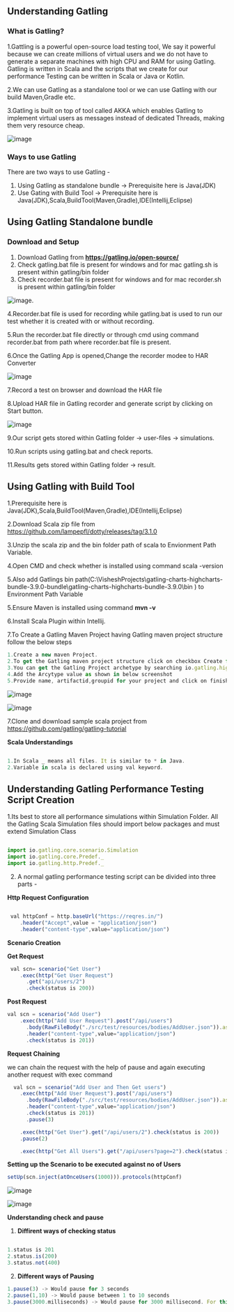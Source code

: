 ## Understanding Gatling

### What is Gatling?

1.Gattling is a powerful open-source load testing tool, We say it powerful because we can create millions of virtual users and we do not have to generate a separate machines with high CPU and RAM for using Gatling. Gatling is written in Scala and the scripts that we create for our performance Testing can be written in Scala or Java or Kotlin.</br>

2.We can use Gatling as a standalone tool or we can use Gatling with our build Maven,Gradle etc.</br>

3.Gatling is built on top of tool called AKKA which enables Gatling to implement virtual users as messages instead of dedicated Threads, making them very resource cheap.

![image](https://user-images.githubusercontent.com/52998083/209425087-26e6f29c-ea33-4f42-afe9-ee45960d2565.png)

### Ways to use Gatling

There are two ways to use Gatling -

1. Using Gatling as standalone bundle -> Prerequisite here is Java(JDK)
2. Use Gating with Build Tool -> Prerequisite here is Java(JDK),Scala,BuildTool(Maven,Gradle),IDE(Intellij,Eclipse)


## Using Gatling Standalone bundle

### Download and Setup

1. Download Gatling from **https://gatling.io/open-source/** </br>
2. Check gatling.bat file is present for windows and for mac gatling.sh is present within gatling/bin folder
3. Check recorder.bat file is present for windows and for mac recorder.sh is present within gatling/bin folder

![image](https://user-images.githubusercontent.com/52998083/209428935-edb9cf69-bb1a-49a2-9533-e75a42b9a28f.png).

4.Recorder.bat file is used for recording while gatling.bat is used to run our test whether it is created with or without recording.

5.Run the recorder.bat file directly or through cmd using command recorder.bat from path where recorder.bat file is present.

6.Once the Gatling App is opened,Change the recorder modee to HAR Converter

![image](https://user-images.githubusercontent.com/52998083/209429265-b2cb2b6b-8924-4eee-ab02-1d16734a23a8.png)

7.Record a test on browser and download the HAR file

8.Upload HAR file in Gatling recorder and generate script by clicking on Start button.

![image](https://user-images.githubusercontent.com/52998083/209429582-fb81edc1-89f6-4959-bec1-f81773b8f7cd.png)

9.Our script gets stored within Gatling folder -> user-files -> simulations.

10.Run scripts using gatling.bat and check reports.

11.Results gets stored within Gatling folder -> result.


## Using Gatling with Build Tool

1.Prerequisite here is Java(JDK),Scala,BuildTool(Maven,Gradle),IDE(Intellij,Eclipse)

2.Download Scala zip file from https://github.com/lampepfl/dotty/releases/tag/3.1.0

3.Unzip the scala zip and the bin folder path of scala to Envionment Path Variable.

4.Open CMD and check whether is installed using command scala -version

5.Also add Gatlings bin path(C:\VisheshProjects\gatling-charts-highcharts-bundle-3.9.0-bundle\gatling-charts-highcharts-bundle-3.9.0\bin ) to Environment Path Variable

5.Ensure Maven is installed using command **mvn -v** 

6.Install Scala Plugin within Intellij.

7.To Create a Gatling Maven Project having Gatling maven project structure follow the below steps</br>


   ```js
   1.Create a new maven Project.
   2.To get the Gatling maven project structure click on checkbox Create from archetype and then click on button Add Archetype.   
   3.You can get the Gatling Project archetype by searching io.gatling.highcharts maven archetype on google(https://mvnrepository.com/artifact/io.gatling.highcharts/gatling-highcharts-maven-archetype) </br>  
   4.Add the Arcytype value as shown in below screenshot
   5.Provide name, artifactid,groupid for your project and click on finish.
   ```
   
   ![image](https://user-images.githubusercontent.com/52998083/209459224-88012d8a-730f-4cd0-ad7a-91540cad8a62.png)
   
   ![image](https://user-images.githubusercontent.com/52998083/209459275-e6b074fe-53bb-4e1f-911d-781a31edad10.png)
   
   
7.Clone and download sample scala project from https://github.com/gatling/gatling-tutorial

**Scala Understandings**

```js

1.In Scala _ means all files. It is similar to * in Java.
2.Variable in scala is declared using val keyword.

```

## Understanding Gatling Performance Testing Script Creation

1.Its best to store all performance simulations within Simulation Folder. All the Gatling Scala Simulation files should import below packages and must extend
Simulation Class

```js

import io.gatling.core.scenario.Simulation
import io.gatling.core.Predef._
import io.gatling.http.Predef._

```

2. A normal gatling performance testing script can be divided into three parts -

**Http Request Configuration**

```js

 val httpConf = http.baseUrl("https://reqres.in/")
    .header("Accept",value = "application/json")
    .header("content-type",value="application/json")

```

**Scenario Creation**

**Get Request**

```js
 val scn= scenario("Get User")
    .exec(http("Get User Request")
      .get("api/users/2")
      .check(status is 200))
```

**Post Request**

```js
val scn = scenario("Add User")
    .exec(http("Add User Request").post("/api/users")
      .body(RawFileBody("./src/test/resources/bodies/AddUser.json")).asJson
      .header("content-type",value="application/json")
      .check(status is 201))

```

**Request Chaining**

we can chain the request with the help of pause and again executing another request with exec command

```js
  val scn = scenario("Add User and Then Get users")
    .exec(http("Add User Request").post("/api/users")
      .body(RawFileBody("./src/test/resources/bodies/AddUser.json")).asJson
      .header("content-type",value="application/json")
      .check(status is 201))
      .pause(3)

    .exec(http("Get User").get("/api/users/2").check(status is 200))
    .pause(2)

    .exec(http("Get All Users").get("/api/users?page=2").check(status is 200))

```


**Setting up the Scenario to be executed against no of Users**

```js
setUp(scn.inject(atOnceUsers(1000))).protocols(httpConf)
```

![image](https://user-images.githubusercontent.com/52998083/209545876-19df3b7f-ca0f-421d-8360-907bdfa6b951.png)

![image](https://user-images.githubusercontent.com/52998083/209551673-1d58524f-886c-489c-82e1-879289b3e133.png)


**Understanding check and pause**

1. **Diffirent ways of checking status**

```js

1.status is 201
2.status.is(200)
3.status.not(400)
```

2. **Different ways of Pausing**

```js
1.pause(3) -> Would pause for 3 seconds
2.pause(1,10) -> Would pause between 1 to 10 seconds
3.pause(3000.milliseconds) -> Would pause for 3000 millisecond. For this we need to import package import scala.concurrent.duration.DurationInt

```

















 







